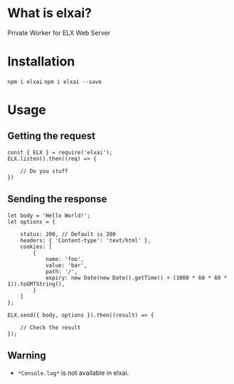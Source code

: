 # What is elxai?

Private Worker for ELX Web Server

# Installation

`npm i elxai`
`npm i elxai --save`

# Usage

## Getting the request

```
const { ELX } = require('elxai');
ELX.listen().then((req) => {

	// Do you stuff	
})
```

## Sending the response

```
let body = 'Hello World!';
let options = {
	
	status: 200, // Default is 200
	headers: { 'Content-type': 'text/html' },
	cookies: [
		{
			name: 'foo',
			value: 'bar',
			path: '/',
			expiry: new Date(new Date().getTime() + (1000 * 60 * 60 * 1)).toGMTString(),
		}
	]
};

ELX.send({ body, options }).then((result) => {

	// Check the result
});
```

## Warning

* `*Console.log*` is not available in elxai.
